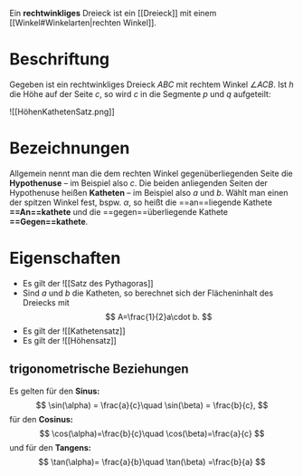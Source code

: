Ein **rechtwinkliges** Dreieck ist ein [[Dreieck]] mit einem [[Winkel#Winkelarten|rechten Winkel]].

# Beschriftung
Gegeben ist ein rechtwinkliges Dreieck $ABC$ mit rechtem Winkel $\angle ACB$. Ist $h$ die Höhe auf der Seite $c$, so wird $c$ in die Segmente $p$ und $q$ aufgeteilt:

![[HöhenKathetenSatz.png]]


# Bezeichnungen
Allgemein nennt man die dem rechten Winkel gegenüberliegenden Seite die **Hypothenuse** – im Beispiel also $c$. Die beiden anliegenden Seiten der Hypothenuse heißen **Katheten** – im Beispiel also $a$ und $b$.
Wählt man einen der spitzen Winkel fest, bspw. $\alpha$, so heißt die ==an==liegende Kathete **==An==kathete** und die ==gegen==überliegende Kathete **==Gegen==kathete**.



# Eigenschaften

- Es gilt der ![[Satz des Pythagoras]]
- Sind $a$ und $b$ die Katheten, so berechnet sich der Flächeninhalt des Dreiecks mit 
$$
A=\frac{1}{2}a\cdot b.
$$
- Es gilt der ![[Kathetensatz]]
- Es gilt der ![[Höhensatz]]
## trigonometrische Beziehungen
Es gelten für den **Sinus:**
$$
\sin(\alpha) = \frac{a}{c}\quad \sin(\beta) = \frac{b}{c},
$$für den **Cosinus:**
$$
\cos(\alpha)=\frac{b}{c}\quad \cos(\beta)=\frac{a}{c}
$$
und für den **Tangens:**
$$
\tan(\alpha)= \frac{a}{b}\quad \tan(\beta) =\frac{b}{a}
$$